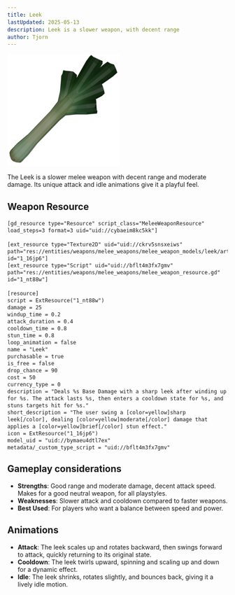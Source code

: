```yaml
---
title: Leek
lastUpdated: 2025-05-13
description: Leek is a slower weapon, with decent range
author: Tjorn
---
```


![Leek Icon](../../../../../../../assets/fowl-play/gameplay/combat/melee-combat/weapons/leek/leek.png)

The Leek is a slower melee weapon with decent range and moderate damage. Its unique attack and idle animations give it a playful feel.

## Weapon Resource

```gdscript
[gd_resource type="Resource" script_class="MeleeWeaponResource" load_steps=3 format=3 uid="uid://cybaeim8kc5kk"]

[ext_resource type="Texture2D" uid="uid://ckrv5snsxeiws" path="res://entities/weapons/melee_weapons/melee_weapon_models/leek/art/leek.png" id="1_16jp6"]
[ext_resource type="Script" uid="uid://bflt4m3fx7gmv" path="res://entities/weapons/melee_weapons/melee_weapon_resource.gd" id="1_nt88w"]

[resource]
script = ExtResource("1_nt88w")
damage = 25
windup_time = 0.2
attack_duration = 0.4
cooldown_time = 0.8
stun_time = 0.8
loop_animation = false
name = "Leek"
purchasable = true
is_free = false
drop_chance = 90
cost = 50
currency_type = 0
description = "Deals %s Base Damage with a sharp leek after winding up for %s. The attack lasts %s, then enters a cooldown state for %s, and stuns targets hit for %s."
short_description = "The user swing a [color=yellow]sharp leek[/color], dealing [color=yellow]moderate[/color] damage that applies a [color=yellow]brief[/color] stun effect."
icon = ExtResource("1_16jp6")
model_uid = "uid://bymaeu4dtl7ex"
metadata/_custom_type_script = "uid://bflt4m3fx7gmv"

```

## Gameplay considerations

- **Strengths**: Good range and moderate damage, decent attack speed. Makes for a good neutral weapon, for all playstyles.
- **Weaknesses**: Slower attack and cooldown compared to faster weapons.
- **Best Used**: For players who want a balance between speed and power.

## Animations

- **Attack**: The leek scales up and rotates backward, then swings forward to attack, quickly returning to its original state.
- **Cooldown**: The leek twirls upward, spinning and scaling up and down for a dynamic effect.
- **Idle**: The leek shrinks, rotates slightly, and bounces back, giving it a lively idle motion.
